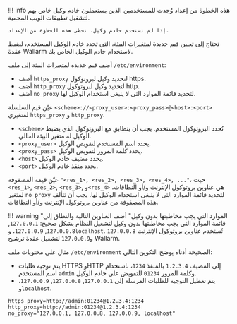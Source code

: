 !!! info
    هذه الخطوة من إعداد وُجدت للمستخدمين الذين يستعملون خادم وكيل خاص بهم لتشغيل تطبيقات الويب المحمية.
    
    إذا لم تستخدم خادم وكيل، تخطى هذه الخطوة من الإعداد.

تحتاج إلى تعيين قيم جديدة لمتغيرات البيئة، التي تحدد خادم الوكيل المستخدم، لضبط عقدة Wallarm لاستخدام خادم الوكيل الخاص بك.

أضف قيم جديدة لمتغيرات البيئة إلى ملف `/etc/environment`:
*   أضف `https_proxy` لتحديد وكيل لبروتوكول https.
*   أضف `http_proxy` لتحديد وكيل لبروتوكول http.
*   أضف `no_proxy` لتحديد قائمة الموارد التي لا ينبغي استخدام الوكيل لها.

عيّن قيم السلسلة `<scheme>://<proxy_user>:<proxy_pass>@<host>:<port>` لمتغيري `https_proxy` و `http_proxy`.
* `<scheme>` تُحدد البروتوكول المستخدم. يجب أن يتطابق مع البروتوكول الذي يضبط الوكيل له متغير البيئة الحالي.
* `<proxy_user>` يحدد اسم المستخدم لتفويض الوكيل.
* `<proxy_pass>` يحدد كلمة المرور لتفويض الوكيل.
* `<host>` يحدد مضيف خادم الوكيل.
* `<port>` يحدد منفذ خادم الوكيل.

عيّن قيمة المصفوفة `"<res_1>, <res_2>, <res_3>, <res_4>, ..."`، حيث `<res_1>`, `<res_2>`, `<res_3>`, و`<res_4>` هي عناوين بروتوكول الإنترنت و/أو النطاقات، لمتغير `no_proxy` لتحديد قائمة الموارد التي لا ينبغي استخدام الوكيل لها. يجب أن تتألف هذه المصفوفة من عناوين بروتوكول الإنترنت و/أو النطاقات.

!!! warning "الموارد التي يجب مخاطبتها بدون وكيل"
    أضف العناوين التالية والنطاق إلى قائمة الموارد التي يجب مخاطبتها بدون وكيل لتشغيل النظام بشكل صحيح: `127.0.0.1`, `127.0.0.8`, `127.0.0.9`، و`localhost`.
    تُستخدم عناوين بروتوكول الإنترنت `127.0.0.8` و`127.0.0.9` لتشغيل عقدة ترشيح Wallarm.

مثال على محتويات ملف `/etc/environment` الصحيحة أدناه يوضح التكوين التالي:
*   يتم توجيه طلبات HTTPS وHTTP إلى المضيف `1.2.3.4` بالمنفذ `1234`، باستخدام اسم المستخدم `admin` وكلمة المرور `01234` للتفويض على خادم الوكيل.
*   يتم تعطيل التوجيه للطلبات المرسلة إلى `127.0.0.1`, `127.0.0.8`, `127.0.0.9`، و`localhost`.

```
https_proxy=http://admin:01234@1.2.3.4:1234
http_proxy=http://admin:01234@1.2.3.4:1234
no_proxy="127.0.0.1, 127.0.0.8, 127.0.0.9, localhost"
```